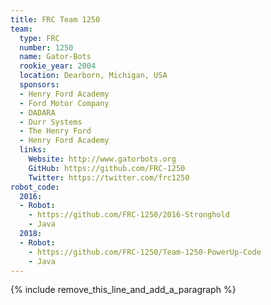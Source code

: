 ```yaml
---
title: FRC Team 1250
team:
  type: FRC
  number: 1250
  name: Gator-Bots
  rookie_year: 2004
  location: Dearborn, Michigan, USA
  sponsors:
  - Henry Ford Academy
  - Ford Motor Company
  - DADARA
  - Durr Systems
  - The Henry Ford
  - Henry Ford Academy
  links:
    Website: http://www.gatorbots.org
    GitHub: https://github.com/FRC-1250
    Twitter: https://twitter.com/frc1250
robot_code:
  2016:
  - Robot:
    - https://github.com/FRC-1250/2016-Stronghold
    - Java
  2018:
  - Robot:
    - https://github.com/FRC-1250/Team-1250-PowerUp-Code
    - Java
---
```


{% include remove_this_line_and_add_a_paragraph %}